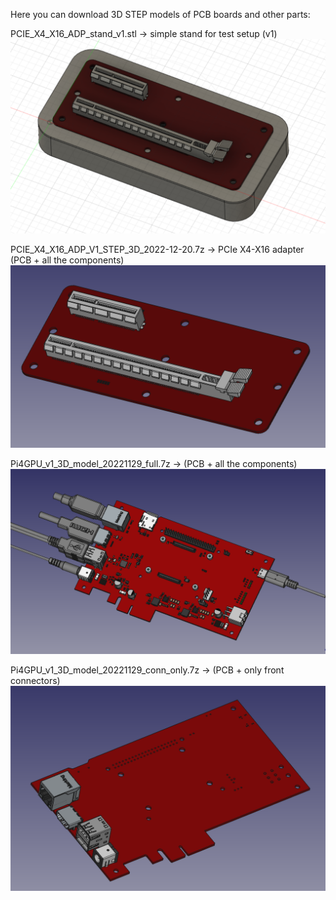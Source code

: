Here you can download 3D STEP models of PCB boards and other parts:

PCIE_X4_X16_ADP_stand_v1.stl -> simple stand for test setup (v1)
![Screenshot](pcie_adp_stand_v1.png)

PCIE_X4_X16_ADP_V1_STEP_3D_2022-12-20.7z -> PCIe X4-X16 adapter (PCB + all the components)
![Screenshot](pcie_adp_v1.png)

Pi4GPU_v1_3D_model_20221129_full.7z -> (PCB + all the components)
![Screenshot](pig_pcie_card_v1_full.png)

Pi4GPU_v1_3D_model_20221129_conn_only.7z -> (PCB + only front connectors)
![Screenshot](pig_pcie_card_v1_conn_only.png)
